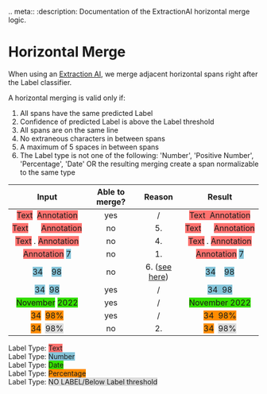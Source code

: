 .. meta::
   :description: Documentation of the ExtractionAI horizontal merge logic.

# Horizontal Merge

When using an [Extraction AI](https://dev.konfuzio.com/sdk/sourcecode.html#extraction-ai), we merge adjacent horizontal spans right after the Label classifier.

A horizontal merging is valid only if:
1. All spans have the same predicted Label
2. Confidence of predicted Label is above the Label threshold
3. All spans are on the same line
4. No extraneous characters in between spans
5. A maximum of 5 spaces in between spans
6. The Label type is not one of the following: 'Number', 'Positive Number', 'Percentage', 'Date'
 OR the resulting merging create a span normalizable to the same type

|          Input          | Able to merge? | Reason | Result |
|:-----------------------:|:-----------:| :-----------: | :-----------: |
|  <span style="background-color: #ff726f">Text</span><span>&nbsp;&nbsp;</span><span style="background-color: #ff726f">Annotation</span> |      yes     |    /    | <span style="background-color: #ff726f">Text</span><span style="background-color: #ff726f">&nbsp;&nbsp;</span><span style="background-color: #ff726f">Annotation</span> |
|  <span style="background-color: #ff726f">Text</span><span>&nbsp;&nbsp;&nbsp;&nbsp;&nbsp;&nbsp;</span><span style="background-color: #ff726f">Annotation</span> |      no     |    5.    | <span style="background-color: #ff726f">Text</span><span>&nbsp;&nbsp;&nbsp;&nbsp;&nbsp;&nbsp;</span><span style="background-color: #ff726f">Annotation</span> |
|  <span style="background-color: #ff726f">Text</span><span>&nbsp;.&nbsp;</span><span style="background-color: #ff726f">Annotation</span> |      no     |    4.    | <span style="background-color: #ff726f">Text</span><span>&nbsp;.&nbsp;</span><span style="background-color: #ff726f">Annotation</span> |
|  <span style="background-color: #ff726f">Annotation</span><span>&nbsp;</span><span style="background-color: #86c5da">7</span> |      no     |    1.    | <span style="background-color: #ff726f">Annotation</span><span>&nbsp;</span><span style="background-color: #86c5da">7</span> |
|  <span style="background-color: #86c5da">34</span><span>&nbsp;&nbsp;&nbsp;&nbsp;</span><span style="background-color: #86c5da">98</span> |      no     |  6. ([see here](https://dev.konfuzio.com/web/api.html#numbers))  | <span style="background-color: #86c5da">34</span><span>&nbsp;&nbsp;&nbsp;&nbsp;</span><span style="background-color: #86c5da">98</span> |
|  <span style="background-color: #86c5da">34</span><span>&nbsp;&nbsp;</span><span style="background-color: #86c5da">98</span> |      yes     |  /  | <span style="background-color: #86c5da">34</span><span style="background-color: #86c5da">&nbsp;&nbsp;</span><span style="background-color: #86c5da">98</span> |
|  <span style="background-color: #34df00">November</span><span>&nbsp;</span><span style="background-color: #34df00">2022</span> |     yes     |   /    | <span style="background-color: #34df00">November</span><span style="background-color: #34df00">&nbsp;</span><span style="background-color: #34df00">2022</span> |
|  <span style="background-color: #ff8c00">34</span><span>&nbsp;&nbsp;</span><span style="background-color: #ff8c00">98%</span> |      yes     |  /  | <span style="background-color: #ff8c00">34</span><span style="background-color: #ff8c00">&nbsp;&nbsp;</span><span style="background-color: #ff8c00">98%</span> |
|  <span style="background-color: #ff8c00">34</span><span>&nbsp;&nbsp;</span><span style="background-color: #dcdcdc">98%</span> |      no     |  2.  | <span style="background-color: #ff8c00">34</span><span>&nbsp;&nbsp;</span><span style="background-color: #dcdcdc">98%</span> |


Label Type: <span style="background-color: #ff726f">Text</span><br>
Label Type: <span style="background-color: #86c5da">Number</span><br>
Label Type: <span style="background-color: #34df00">Date</span><br>
Label Type: <span style="background-color: #ff8c00">Percentage</span><br>
Label Type: <span style="background-color: #dcdcdc">NO LABEL/Below Label threshold</span>


